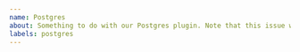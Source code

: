 ```yaml
---
name: Postgres 
about: Something to do with our Postgres plugin. Note that this issue will get transferred over to `lando/postgres`
labels: postgres
---
```


